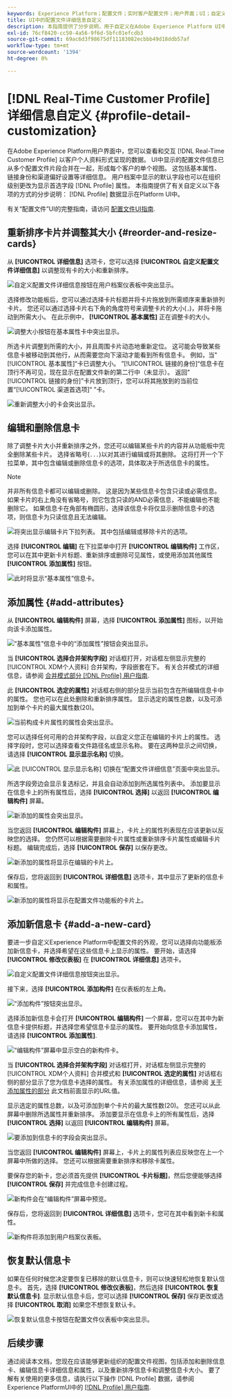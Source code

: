 ```yaml
---
keywords: Experience Platform；配置文件；实时客户配置文件；用户界面；UI；自定义；配置文件详细信息；详细信息
title: UI中的配置文件详细信息自定义
description: 本指南提供了分步说明，用于自定义在Adobe Experience Platform UI中实时客户个人资料数据的显示方式。
exl-id: 76cf8420-cc50-4a56-9f6d-5bfc01efcdb3
source-git-commit: 69ac6d3f98675df11183082ecbbb49d18ddb57af
workflow-type: tm+mt
source-wordcount: '1394'
ht-degree: 0%

---
```


# [!DNL Real-Time Customer Profile] 详细信息自定义 {#profile-detail-customization}

在Adobe Experience Platform用户界面中，您可以查看和交互 [!DNL Real-Time Customer Profile] 以客户个人资料形式呈现的数据。 UI中显示的配置文件信息已从多个配置文件片段合并在一起，形成每个客户的单个视图。 这包括基本属性、链接身份和渠道偏好设置等详细信息。 用户档案中显示的默认字段也可以在组织级别更改为显示首选字段 [!DNL Profile] 属性。 本指南提供了有关自定义以下各项的方式的分步说明： [!DNL Profile] 数据显示在Platform UI中。

有关“配置文件”UI的完整指南，请访问 [配置文件UI指南](user-guide.md).

## 重新排序卡片并调整其大小 {#reorder-and-resize-cards}

从 **[!UICONTROL 详细信息]** 选项卡，您可以选择 **[!UICONTROL 自定义配置文件详细信息]** 以调整现有卡的大小和重新排序。

![自定义配置文件详细信息按钮在用户档案仪表板中突出显示。](../images/profile-customization/customize-profile-details.png)

选择修改功能板后，您可以通过选择卡片标题并将卡片拖放到所需顺序来重新排列卡片。 您还可以通过选择卡片右下角的角度符号来调整卡片的大小(`⌟`)，并将卡拖动到所需大小。 在此示例中， **[!UICONTROL 基本属性]** 正在调整卡的大小。

![调整大小按钮在基本属性卡中突出显示。](../images/profile-customization/resize.png)

所选卡片调整到所需的大小，并且周围卡片动态地重新定位。 这可能会导致某些信息卡被移动到其他行，从而需要您向下滚动才能看到所有信息卡。 例如，当&quot;[!UICONTROL 基本属性]“卡已调整大小。 ”[!UICONTROL 链接的身份]“信息卡在顶行不再可见，现在显示在配置文件新的第二行中（未显示）。 返回&quot;[!UICONTROL 链接的身份]”卡片放到顶行，您可以将其拖放到的当前位置“[!UICONTROL 渠道首选项]“ ”卡。

![重新调整大小的卡会突出显示。](../images/profile-customization/resized.png)

## 编辑和删除信息卡

除了调整卡片大小并重新排序之外，您还可以编辑某些卡片的内容并从功能板中完全删除某些卡片。 选择省略号(`...`)以对其进行编辑或将其删除。 这将打开一个下拉菜单，其中包含编辑或删除信息卡的选项，具体取决于所选信息卡的属性。

>[!NOTE]
>
>并非所有信息卡都可以编辑或删除。 这是因为某些信息卡包含只读或必需信息。 如果卡片的右上角没有省略号，则它包含只读的AND必需信息，不能编辑也不能删除它。 如果信息卡在角部有椭圆形，选择该信息卡将仅显示删除信息卡的选项，则信息卡为只读信息且无法编辑。

![将突出显示编辑卡片下拉列表。 其中包括编辑或移除卡片的选项。](../images/profile-customization/edit-card.png)

选择 **[!UICONTROL 编辑]** 在下拉菜单中打开 **[!UICONTROL 编辑构件]** 工作区，您可以在其中更新卡片标题、重新排序或删除可见属性，或使用添加其他属性 **[!UICONTROL 添加属性]** 按钮。

![此时将显示“基本属性”信息卡。](../images/profile-customization/basic-attributes.png)

## 添加属性 {#add-attributes}

从 **[!UICONTROL 编辑构件]** 屏幕，选择 **[!UICONTROL 添加属性]** 图标，以开始向该卡添加属性。

![“基本属性”信息卡中的“添加属性”按钮会突出显示。](../images/profile-customization/add-attributes.png)

当 **[!UICONTROL 选择合并架构字段]** 对话框打开，对话框左侧显示完整的 [!UICONTROL XDM个人资料] 合并架构，字段嵌套在下。 有关合并模式的详细信息，请参阅 [合并模式部分 [!DNL Profile] 用户指南](user-guide.md#union-schema).

此 **[!UICONTROL 选定的属性]** 对话框右侧的部分显示当前包含在所编辑信息卡中的属性。 您也可以在此处删除和重新排序属性。 显示选定的属性总数，以及可添加到单个卡片的最大属性数(20)。

![当前构成卡片属性的属性会突出显示。](../images/profile-customization/select-before.png)

您可以选择任何可用的合并架构字段，以自定义您正在编辑的卡片上的属性。 选择字段时，您可以选择查看文件路径名或显示名称。 要在这两种显示之间切换，请选择 **[!UICONTROL 显示显示名称]** 切换。

![此 [!UICONTROL 显示显示名称] 切换在“配置文件详细信息”页面中突出显示。](../images/profile-customization/show-display-names.png)

所选字段旁边会显示复选标记，并且会自动添加到所选属性列表中。 添加要显示在信息卡上的所有属性后，选择 **[!UICONTROL 选择]** 以返回 **[!UICONTROL 编辑构件]** 屏幕。

![新添加的属性会突出显示。](../images/profile-customization/select-after.png)

当您返回 **[!UICONTROL 编辑构件]** 屏幕上，卡片上的属性列表现在应该更新以反映您的选择。 您仍然可以根据需要删除卡片属性或重新排序卡片属性或编辑卡片标题。 编辑完成后，选择 **[!UICONTROL 保存]** 以保存更改。

![新添加的属性将显示在编辑的卡片上。](../images/profile-customization/new-attributes.png)

保存后，您将返回到 **[!UICONTROL 详细信息]** 选项卡，其中显示了更新的信息卡和属性。

![新添加的属性将显示在配置文件功能板的卡片上。](../images/profile-customization/added-attributes.png)

## 添加新信息卡 {#add-a-new-card}

要进一步自定义Experience Platform中配置文件的外观，您可以选择向功能板添加新信息卡，并选择希望在这些信息卡上显示的属性。 要开始，请选择 **[!UICONTROL 修改仪表板]** 在 **[!UICONTROL 详细信息]** 选项卡。

![自定义配置文件详细信息按钮突出显示。](../images/profile-customization/customize-profile-details.png)

接下来，选择 **[!UICONTROL 添加构件]** 在仪表板的左上角。

![“添加构件”按钮突出显示。](../images/profile-customization/add-widget.png)

选择添加新信息卡会打开 **[!UICONTROL 编辑构件]** 一个屏幕，您可以在其中为新信息卡提供标题，并选择您希望信息卡显示的属性。 要开始向信息卡添加属性，请选择 **[!UICONTROL 添加属性]**.

![“编辑构件”屏幕中显示空白的新构件卡。](../images/profile-customization/edit-widget.png)

当 **[!UICONTROL 选择合并架构字段]** 对话框打开，对话框左侧显示完整的 [!UICONTROL XDM个人资料] 合并模式和 **[!UICONTROL 选定的属性]** 对话框右侧的部分显示了您为信息卡选择的属性。 有关添加属性的详细信息，请参阅 [关于添加属性的部分](#add-attributes) 此文档前面显示的URL值。

显示选定的属性总数，以及可添加到单个卡片的最大属性数(20)。 您还可以从此屏幕中删除所选属性并重新排序。 添加要显示在信息卡上的所有属性后，选择 **[!UICONTROL 选择]** 以返回 **[!UICONTROL 编辑构件]** 屏幕。

![要添加到信息卡的字段会突出显示。](../images/profile-customization/add-widget-attributes.png)

当您返回 **[!UICONTROL 编辑构件]** 屏幕上，卡片上的属性列表应反映您在上一个屏幕中所做的选择。 您还可以根据需要重新排序和移除卡属性。

要保存您的新卡，您必须首先提供 **[!UICONTROL 卡片标题]**，然后您便能够选择 **[!UICONTROL 保存]** 并完成信息卡创建过程。

![新构件会在“编辑构件”屏幕中预览。](../images/profile-customization/new-widget.png)

保存后，您将返回到 **[!UICONTROL 详细信息]** 选项卡，您可在其中看到新卡和属性。

![新构件将添加到用户档案仪表板。](../images/profile-customization/added-widget.png)

## 恢复默认信息卡

如果在任何时候您决定要恢复已移除的默认信息卡，则可以快速轻松地恢复默认信息卡。 首先，选择 **[!UICONTROL 修改仪表板]**，然后选择 **[!UICONTROL 恢复默认信息卡]**. 显示默认信息卡后，您可以选择 **[!UICONTROL 保存]** 保存更改或选择 **[!UICONTROL 取消]** 如果您不想恢复默认卡。

![恢复默认信息卡按钮在配置文件仪表板中突出显示。](../images/profile-customization/restore-default.png)

## 后续步骤

通过阅读本文档，您现在应该能够更新组织的配置文件视图，包括添加和删除信息卡、编辑信息卡详细信息和属性，以及重新排序信息卡和调整信息卡大小。 要了解有关使用的更多信息，请执行以下操作 [!DNL Profile] 数据，请参阅Experience PlatformUI中的 [[!DNL Profile] 用户指南](user-guide.md).

